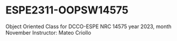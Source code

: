 # ESPE2311-OOPSW14575
Object Oriented Class for DCCO-ESPE NRC 14575 year 2023, month November
Instructor: Mateo Criollo
